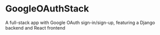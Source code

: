# GoogleOAuthStack
A full-stack app with Google OAuth sign-in/sign-up, featuring a Django backend and React frontend
